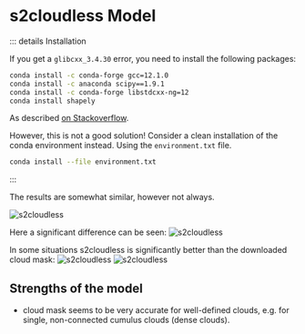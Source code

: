 # s2cloudless Model

::: details Installation

If you get a `glibcxx_3.4.30` error, you need to install the following packages:

```bash
conda install -c conda-forge gcc=12.1.0
conda install -c anaconda scipy==1.9.1 
conda install -c conda-forge libstdcxx-ng=12
conda install shapely
```

As
described [on Stackoverflow](https://stackoverflow.com/questions/72540359/glibcxx-3-4-30-not-found-for-librosa-in-conda-virtual-environment-after-tryin).

However, this is not a good solution! Consider a clean installation of the conda environment instead.
Using the `environment.txt` file.

```bash
conda install --file environment.txt
```

:::

The results are somewhat similar, however not always.

![s2cloudless](./images/s2cloudless_res.png)

Here a significant difference can be seen:
![s2cloudless](./images/s2cloudless_res2.png)

In some situations s2cloudless is significantly better than the downloaded cloud mask:
![s2cloudless](./images/s2cloudless_res3.png)
![s2cloudless](./images/s2cloudless_res4.png)

## Strengths of the model

- cloud mask seems to be very accurate for well-defined clouds, e.g. for single, non-connected cumulus clouds (dense clouds).
